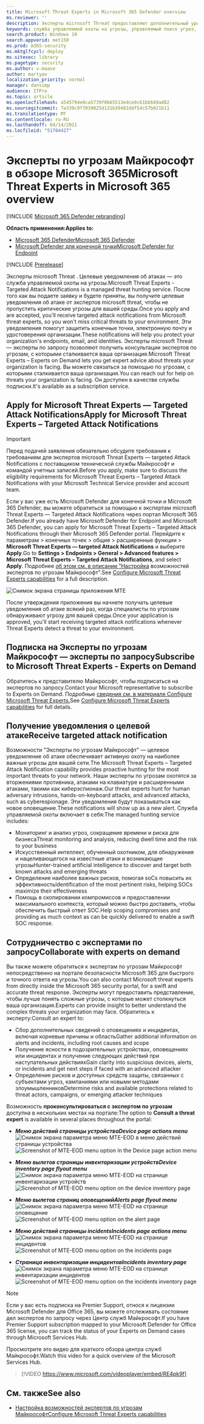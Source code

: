 ```yaml
---
title: Microsoft Threat Experts in Microsoft 365 Defender overview
ms.reviewer: ''
description: Эксперты microsoft Threat предоставляют дополнительный уровень знаний для Microsoft 365 Defender.
keywords: служба управляемой охоты на угрозы, управляемый поиск угроз, служба управляемого обнаружения и реагирования (MDR), MTE, Эксперты по угрозам Майкрософт
search.product: Windows 10
search.appverid: met150
ms.prod: m365-security
ms.mktglfcycl: deploy
ms.sitesec: library
ms.pagetype: security
ms.author: v-maave
author: martyav
localization_priority: normal
manager: dansimp
audience: ITPro
ms.topic: article
ms.openlocfilehash: a545794e0ca5739f0b65513edce0c61bb649ad82
ms.sourcegitcommit: 7a339c9f7039825d131b39481ddf54c57b021b11
ms.translationtype: MT
ms.contentlocale: ru-RU
ms.lasthandoff: 04/14/2021
ms.locfileid: "51764427"
---
```

# <a name="microsoft-threat-experts-in-microsoft-365-overview"></a><span data-ttu-id="daa60-104">Эксперты по угрозам Майкрософт в обзоре Microsoft 365</span><span class="sxs-lookup"><span data-stu-id="daa60-104">Microsoft Threat Experts in Microsoft 365 overview</span></span>

[!INCLUDE [Microsoft 365 Defender rebranding](../includes/microsoft-defender.md)]

<span data-ttu-id="daa60-105">**Область применения:**</span><span class="sxs-lookup"><span data-stu-id="daa60-105">**Applies to:**</span></span>

- [<span data-ttu-id="daa60-106">Microsoft 365 Defender</span><span class="sxs-lookup"><span data-stu-id="daa60-106">Microsoft 365 Defender</span></span>](https://go.microsoft.com/fwlink/?linkid=2118804)
- [<span data-ttu-id="daa60-107">Microsoft Defender для конечной точки</span><span class="sxs-lookup"><span data-stu-id="daa60-107">Microsoft Defender for Endpoint</span></span>](https://go.microsoft.com/fwlink/p/?linkid=2154037)

[!INCLUDE [Prerelease](../includes/prerelease.md)]

<span data-ttu-id="daa60-108">Эксперты microsoft Threat . Целевые уведомления об атаках — это служба управляемой охоты на угрозы.</span><span class="sxs-lookup"><span data-stu-id="daa60-108">Microsoft Threat Experts - Targeted Attack Notifications is a managed threat hunting service.</span></span> <span data-ttu-id="daa60-109">После того как вы подаете заявку и будете приняты, вы получите целевые уведомления об атаке от экспертов microsoft threat, чтобы не пропустить критические угрозы для вашей среды.</span><span class="sxs-lookup"><span data-stu-id="daa60-109">Once you apply and are accepted, you'll receive targeted attack notifications from Microsoft threat experts, so you won't miss critical threats to your environment.</span></span> <span data-ttu-id="daa60-110">Эти уведомления помогут защитить конечные точки, электронную почту и удостоверения организации.</span><span class="sxs-lookup"><span data-stu-id="daa60-110">These notifications will help you protect your organization's endpoints, email, and identities.</span></span>
<span data-ttu-id="daa60-111">Эксперты microsoft Threat — эксперты по запросу позволяют получить консультации экспертов по угрозам, с которыми сталкивается ваша организация.</span><span class="sxs-lookup"><span data-stu-id="daa60-111">Microsoft Threat Experts – Experts on Demand lets you get expert advice about threats your organization is facing.</span></span> <span data-ttu-id="daa60-112">Вы можете связаться за помощью по угрозам, с которыми сталкивается ваша организация.</span><span class="sxs-lookup"><span data-stu-id="daa60-112">You can reach out for help on threats your organization is facing.</span></span> <span data-ttu-id="daa60-113">Он доступен в качестве службы подписки.</span><span class="sxs-lookup"><span data-stu-id="daa60-113">It's available as a subscription service.</span></span>

## <a name="apply-for-microsoft-threat-experts--targeted-attack-notifications"></a><span data-ttu-id="daa60-114">Apply for Microsoft Threat Experts — Targeted Attack Notifications</span><span class="sxs-lookup"><span data-stu-id="daa60-114">Apply for Microsoft Threat Experts – Targeted Attack Notifications</span></span>

> [!IMPORTANT]
> <span data-ttu-id="daa60-115">Перед подачей заявления обязательно обсудите требования к требованиям для экспертов microsoft Threat Experts — targeted Attack Notifications с поставщиком технической службы Майкрософт и командой учетных записей.</span><span class="sxs-lookup"><span data-stu-id="daa60-115">Before you apply, make sure to discuss the eligibility requirements for Microsoft Threat Experts – Targeted Attack Notifications  with your Microsoft Technical Service provider and account team.</span></span>

<span data-ttu-id="daa60-116">Если у вас уже есть Microsoft Defender для конечной точки и Microsoft 365 Defender, вы можете обратиться за помощью к экспертам microsoft Threat Experts — Targeted Attack Notifications через портал Microsoft 365 Defender.</span><span class="sxs-lookup"><span data-stu-id="daa60-116">If you already have Microsoft Defender for Endpoint and Microsoft 365 Defender, you can apply for Microsoft Threat Experts – Targeted Attack Notifications through their Microsoft 365 Defender portal.</span></span> <span data-ttu-id="daa60-117">Перейдите к параметрам > конечных точек > общие > расширенные функции > **Microsoft Threat Experts — targeted Attack Notifications** и выберите **Apply**.</span><span class="sxs-lookup"><span data-stu-id="daa60-117">Go to **Settings > Endpoints > General > Advanced features > Microsoft Threat Experts – Targeted Attack Notifications**, and select **Apply**.</span></span> <span data-ttu-id="daa60-118">Подробнее [об этом см. в описании "Настройка](./configure-microsoft-threat-experts.md) возможностей экспертов по угрозам Майкрософт".</span><span class="sxs-lookup"><span data-stu-id="daa60-118">See [Configure Microsoft Threat Experts capabilities](./configure-microsoft-threat-experts.md) for a full description.</span></span>

![Снимок экрана страницы приложения MTE](../../media/mte/mte-collaboratewithmte.png)

<span data-ttu-id="daa60-120">После утверждения приложения вы начнете получать целевые уведомления об атаке всякий раз, когда специалисты по угрозам обнаруживают угрозу для вашей среды.</span><span class="sxs-lookup"><span data-stu-id="daa60-120">Once your application is approved, you'll start receiving targeted attack notifications whenever Threat Experts detect a threat to your environment.</span></span>

## <a name="subscribe-to-microsoft-threat-experts---experts-on-demand"></a><span data-ttu-id="daa60-121">Подписка на Эксперты по угрозам Майкрософт — эксперты по запросу</span><span class="sxs-lookup"><span data-stu-id="daa60-121">Subscribe to Microsoft Threat Experts - Experts on Demand</span></span>

<span data-ttu-id="daa60-122">Обратитесь к представителю Майкрософт, чтобы подписаться на экспертов по запросу.</span><span class="sxs-lookup"><span data-stu-id="daa60-122">Contact your Microsoft representative to subscribe to Experts on Demand.</span></span>  <span data-ttu-id="daa60-123">Подробные [сведения см. в материале Configure Microsoft Threat Experts.](./configure-microsoft-threat-experts.md)</span><span class="sxs-lookup"><span data-stu-id="daa60-123">See [Configure Microsoft Threat Experts capabilities](./configure-microsoft-threat-experts.md) for full details.</span></span>

## <a name="receive-targeted-attack-notification"></a><span data-ttu-id="daa60-124">Получение уведомления о целевой атаке</span><span class="sxs-lookup"><span data-stu-id="daa60-124">Receive targeted attack notification</span></span>

<span data-ttu-id="daa60-125">Возможности "Эксперты по угрозам Майкрософт" — целевое уведомление об атаке обеспечивает активную охоту на наиболее важные угрозы для вашей сети.</span><span class="sxs-lookup"><span data-stu-id="daa60-125">The Microsoft Threat Experts – Targeted Attack Notification capability provides proactive hunting for the most important threats to your network.</span></span> <span data-ttu-id="daa60-126">Наши эксперты по угрозам охотятся за вторжениями противника, атаками на клавиатуре и расширенными атаками, такими как киберэспионаж.</span><span class="sxs-lookup"><span data-stu-id="daa60-126">Our threat experts hunt for human adversary intrusions, hands-on-keyboard attacks, and advanced attacks, such as cyberespionage.</span></span> <span data-ttu-id="daa60-127">Эти уведомления будут показываться как новое оповещение.</span><span class="sxs-lookup"><span data-stu-id="daa60-127">These notifications will show up as a new alert.</span></span> <span data-ttu-id="daa60-128">Служба управляемой охоты включает в себя:</span><span class="sxs-lookup"><span data-stu-id="daa60-128">The managed hunting service includes:</span></span>

- <span data-ttu-id="daa60-129">Мониторинг и анализ угроз, сокращение времени и риска для бизнеса</span><span class="sxs-lookup"><span data-stu-id="daa60-129">Threat monitoring and analysis, reducing dwell time and the risk to your business</span></span>
- <span data-ttu-id="daa60-130">Искусственный интеллект, обученный охотником, для обнаружения и нацеливающегося на известные атаки и возникающие угрозы</span><span class="sxs-lookup"><span data-stu-id="daa60-130">Hunter-trained artificial intelligence to discover and target both known attacks and emerging threats</span></span>
- <span data-ttu-id="daa60-131">Определение наиболее важных рисков, помогая soCs повысить их эффективность</span><span class="sxs-lookup"><span data-stu-id="daa60-131">Identification of the most pertinent risks, helping SOCs maximize their effectiveness</span></span>
- <span data-ttu-id="daa60-132">Помощь в скопировании компромиссов и предоставлении максимального контекста, который можно быстро доставить, чтобы обеспечить быстрый ответ SOC.</span><span class="sxs-lookup"><span data-stu-id="daa60-132">Help scoping compromises and providing as much context as can be quickly delivered to enable a swift SOC response.</span></span>

## <a name="collaborate-with-experts-on-demand"></a><span data-ttu-id="daa60-133">Сотрудничество с экспертами по запросу</span><span class="sxs-lookup"><span data-stu-id="daa60-133">Collaborate with experts on demand</span></span>

<span data-ttu-id="daa60-134">Вы также можете обратиться к экспертам по угрозам Майкрософт непосредственно на портале безопасности Microsoft 365 для быстрого и точного ответа на угрозы.</span><span class="sxs-lookup"><span data-stu-id="daa60-134">You can also contact Microsoft threat experts from directly inside the Microsoft 365 security portal, for a swift and accurate threat response.</span></span>  <span data-ttu-id="daa60-135">Эксперты могут предоставить представление, чтобы лучше понять сложные угрозы, с которые может столкнуться ваша организация.</span><span class="sxs-lookup"><span data-stu-id="daa60-135">Experts can provide insight to better understand the complex threats your organization may face.</span></span>  <span data-ttu-id="daa60-136">Обратитесь к эксперту:</span><span class="sxs-lookup"><span data-stu-id="daa60-136">Consult an expert to:</span></span>

- <span data-ttu-id="daa60-137">Сбор дополнительных сведений о оповещениях и инцидентах, включая корневые причины и область</span><span class="sxs-lookup"><span data-stu-id="daa60-137">Gather additional information on alerts and incidents, including root causes and scope</span></span>
- <span data-ttu-id="daa60-138">Получение ясности в подозрительных устройствах, оповещениях или инцидентах и получение следующих действий при наступательных действиях</span><span class="sxs-lookup"><span data-stu-id="daa60-138">Gain clarity into suspicious devices, alerts, or incidents and get next steps if faced with an advanced attacker</span></span>
- <span data-ttu-id="daa60-139">Определение рисков и доступных средств защиты, связанных с субъектами угроз, кампаниями или новыми методами злоумышленников</span><span class="sxs-lookup"><span data-stu-id="daa60-139">Determine risks and available protections related to threat actors, campaigns, or emerging attacker techniques</span></span>

<span data-ttu-id="daa60-140">Возможность **проконсультироваться с экспертом по угрозам** доступна в нескольких местах на портале:</span><span class="sxs-lookup"><span data-stu-id="daa60-140">The option to **Consult a threat expert** is available in several places throughout the portal:</span></span>

- <span data-ttu-id="daa60-141"><i>**Меню действий страницы устройства**</i></span><span class="sxs-lookup"><span data-stu-id="daa60-141"><i>**Device page actions menu**</i></span></span><BR>
<span data-ttu-id="daa60-142">![Снимок экрана параметра меню MTE-EOD в меню действий страницы устройства](../../media/mte/device-actions-mte-highlighted.png)</span><span class="sxs-lookup"><span data-stu-id="daa60-142">![Screenshot of MTE-EOD menu option in the Device page action menu](../../media/mte/device-actions-mte-highlighted.png)</span></span>

- <span data-ttu-id="daa60-143"><i>**Меню вылетов страницы инвентаризации устройств**</i></span><span class="sxs-lookup"><span data-stu-id="daa60-143"><i>**Device inventory page flyout menu**</i></span></span><BR>
<span data-ttu-id="daa60-144">![Снимок экрана параметра меню MTE-EOD на странице инвентаризации устройств](../../media/mte/device-inventory-mte-highlighted.png)</span><span class="sxs-lookup"><span data-stu-id="daa60-144">![Screenshot of MTE-EOD menu option on the device inventory page](../../media/mte/device-inventory-mte-highlighted.png)</span></span>

- <span data-ttu-id="daa60-145"><i>**Меню вылетов страниц оповещений**</i></span><span class="sxs-lookup"><span data-stu-id="daa60-145"><i>**Alerts page flyout menu**</i></span></span><BR>
<span data-ttu-id="daa60-146">![Снимок экрана параметра меню MTE-EOD на странице оповещение](../../media/mte/alerts-actions-mte-highlighted.png)</span><span class="sxs-lookup"><span data-stu-id="daa60-146">![Screenshot of MTE-EOD menu option on the alert page](../../media/mte/alerts-actions-mte-highlighted.png)</span></span>

- <span data-ttu-id="daa60-147"><i>**Меню действий страницы incidents**</i></span><span class="sxs-lookup"><span data-stu-id="daa60-147"><i>**Incidents page actions menu**</i></span></span><BR>
<span data-ttu-id="daa60-148">![Снимок экрана параметра меню MTE-EOD на странице инцидентов](../../media/mte/incidents-action-mte-highlighted.png)</span><span class="sxs-lookup"><span data-stu-id="daa60-148">![Screenshot of MTE-EOD menu option on the incidents page](../../media/mte/incidents-action-mte-highlighted.png)</span></span>

- <span data-ttu-id="daa60-149"><i>**Страница инвентаризации инцидентов**</i></span><span class="sxs-lookup"><span data-stu-id="daa60-149"><i>**Incidents inventory page**</i></span></span><BR>
<span data-ttu-id="daa60-150">![Снимок экрана параметра меню MTE-EOD на странице инвентаризации инцидентов](../../media/mte/incidents-inventory-mte-highlighted.png)</span><span class="sxs-lookup"><span data-stu-id="daa60-150">![Screenshot of MTE-EOD menu option on the incidents inventory page](../../media/mte/incidents-inventory-mte-highlighted.png)</span></span>

> [!NOTE]
> <span data-ttu-id="daa60-151">Если у вас есть подписка на Premier Support, относя к лицензии Microsoft Defender для Office 365, вы можете отслеживать состояние дел экспертов по запросу через Центр служб Майкрософт.</span><span class="sxs-lookup"><span data-stu-id="daa60-151">If you have Premier Support subscription mapped to your Microsoft Defender for Office 365 license, you can track the status of your Experts on Demand cases through Microsoft Services Hub.</span></span>

<span data-ttu-id="daa60-152">Просмотрите это видео для краткого обзора центра служб Майкрософт.</span><span class="sxs-lookup"><span data-stu-id="daa60-152">Watch this video for a quick overview of the Microsoft Services Hub.</span></span>

> [!VIDEO https://www.microsoft.com/videoplayer/embed/RE4pk9f]

## <a name="see-also"></a><span data-ttu-id="daa60-153">См. также</span><span class="sxs-lookup"><span data-stu-id="daa60-153">See also</span></span>

- [<span data-ttu-id="daa60-154">Настройка возможностей экспертов по угрозам Майкрософт</span><span class="sxs-lookup"><span data-stu-id="daa60-154">Configure Microsoft Threat Experts capabilities</span></span>](./configure-microsoft-threat-experts.md)
